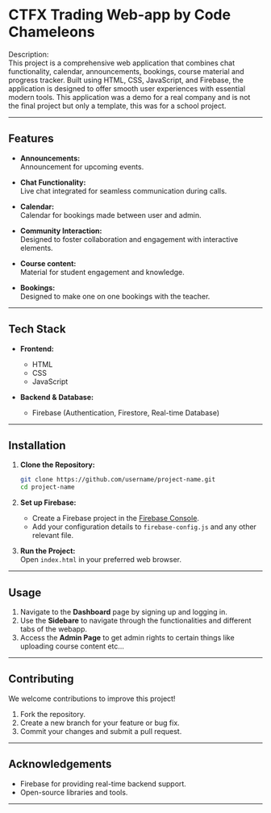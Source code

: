 
#   CTFX Trading Web-app by Code Chameleons

Description:  
This project is a comprehensive web application that combines chat functionality, calendar, announcements, bookings, course material and progress tracker.
Built using HTML, CSS, JavaScript, and Firebase, the application is designed to offer smooth user experiences with essential modern tools. This application was a demo
for a real company and is not the final project but only a template, this was for a school project.

---

## Features

- **Announcements:**  
  Announcement for upcoming events.  

- **Chat Functionality:**  
  Live chat integrated for seamless communication during calls.  

- **Calendar:**  
  Calendar for bookings made between user and admin.  

- **Community Interaction:**  
  Designed to foster collaboration and engagement with interactive elements.

- **Course content:**  
  Material for student engagement and knowledge.

- **Bookings:**  
  Designed to make one on one bookings with the teacher. 

---

## Tech Stack

- **Frontend:**  
  - HTML  
  - CSS  
  - JavaScript  

- **Backend & Database:**  
  - Firebase (Authentication, Firestore, Real-time Database)  

---

## Installation

1. **Clone the Repository:**
   ```bash
   git clone https://github.com/username/project-name.git
   cd project-name
   ```

2. **Set up Firebase:**  
   - Create a Firebase project in the [Firebase Console](https://console.firebase.google.com/).  
   - Add your configuration details to `firebase-config.js` and any other relevant file.  

3. **Run the Project:**  
   Open `index.html` in your preferred web browser.

---

## Usage

1. Navigate to the **Dashboard** page by signing up and logging in.  
2. Use the **Sidebare** to navigate through the functionalities and different tabs of the webapp.  
3. Access the **Admin Page** to get admin rights to certain things like uploading course content etc...

---

## Contributing

We welcome contributions to improve this project!  

1. Fork the repository.  
2. Create a new branch for your feature or bug fix.  
3. Commit your changes and submit a pull request.

---

## Acknowledgements

- Firebase for providing real-time backend support.    
- Open-source libraries and tools.  

---

